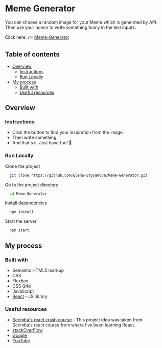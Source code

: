 # Meme Generator

You can choose a random image for your Meme which is generated by API. Then use your humor to write something funny in the text inputs.

Click here: 👉  [Meme-Generator](https://elena-meme-generator.netlify.app/)

## Table of contents

- [Overview](#overview)
  - [Instructions](#instructions)
  - [Run Locally](#RunLocally)
- [My process](#my-process)
  - [Built with](#built-with)
  - [Useful resources](#useful-resources)

## Overview

### Instructions

- Click the button to find your inspiration from the image.
- Then write something.
- And that's it. Just have fun! 🤪

### Run Locally

Clone the project

```bash
  git clone https://github.com/Elena-Stoyanova/Meme-Generator.git
```

Go to the project directory

```bash
  cd Meme-Generator
```

Install dependencies

```bash
  npm install
```

Start the server

```bash
  npm start
```

## My process

### Built with

- Semantic HTML5 markup
- CSS
- Flexbox
- CSS Grid
- JavaScript
- [React](https://reactjs.org/) - JS library

### Useful resources

- [Scrimba's react crash course](https://scrimba.com/learn/learnreact) - This project idea was taken from Scrimba's react course from where I've been learning React.
- [stackOverFlow](https://stackoverflow.com/)
- [Google](https://google.com)
- [YouTube](https://www.youtube.com/)
